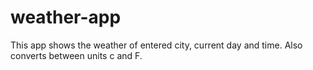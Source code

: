# weather-app
This app shows the weather of entered city, current day and time. Also converts between units c and F.
